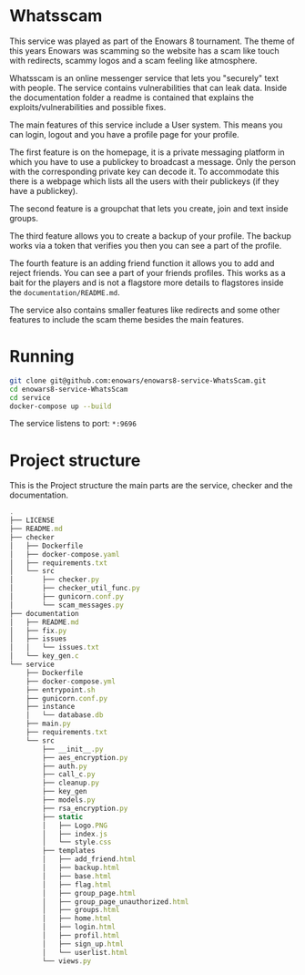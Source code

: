 Whatsscam
====================
This service was played as part of the Enowars 8 tournament. The theme of this years Enowars was scamming so the website has a scam like touch with redirects, scammy logos and a scam feeling like atmosphere. 

Whatsscam is an online messenger service that lets you "securely" text with people.
The service contains vulnerabilities that can leak data. 
Inside the documentation folder a readme is contained that explains the exploits/vulnerabilities and possible fixes.

The main features of this service include a User system. This means you can login, logout and you have a profile page for your profile.

The first feature is on the homepage, it is a private messaging platform in which you have to use a publickey to broadcast a message. Only the person with the corresponding private key can decode it. To accommodate this there is a webpage which lists all the users with their publickeys (if they have a publickey).

The second feature is a groupchat that lets you create, join and text inside groups.

The third feature allows you to create a backup of your profile.
The backup works via a token that verifies you then you can see a part of the profile. 

The fourth feature is an adding friend function it allows you to add and reject friends. You can see a part of your friends profiles.
This works as a bait for the players and is not a flagstore more details to flagstores inside the ```documentation/README.md```.

The service also contains smaller features like redirects and some other features to include the scam theme besides the main features.

# Running

```bash
git clone git@github.com:enowars/enowars8-service-WhatsScam.git
cd enowars8-service-WhatsScam
cd service
docker-compose up --build
```

The service listens to port: `*:9696`

# Project structure

This is the Project structure the main parts are the service, checker and the documentation.

```js
.
├── LICENSE
├── README.md
├── checker
│   ├── Dockerfile
│   ├── docker-compose.yaml     
│   ├── requirements.txt        
│   └── src
│       ├── checker.py
│       ├── checker_util_func.py
│       ├── gunicorn.conf.py    
│       └── scam_messages.py
├── documentation
│   ├── README.md
│   ├── fix.py
│   ├── issues
│   │   └── issues.txt      
│   └── key_gen.c
└── service
    ├── Dockerfile
    ├── docker-compose.yml
    ├── entrypoint.sh
    ├── gunicorn.conf.py
    ├── instance
    │   └── database.db
    ├── main.py
    ├── requirements.txt
    └── src
        ├── __init__.py
        ├── aes_encryption.py
        ├── auth.py
        ├── call_c.py
        ├── cleanup.py
        ├── key_gen
        ├── models.py
        ├── rsa_encryption.py
        ├── static
        │   ├── Logo.PNG
        │   ├── index.js
        │   └── style.css
        ├── templates
        │   ├── add_friend.html
        │   ├── backup.html
        │   ├── base.html
        │   ├── flag.html
        │   ├── group_page.html
        │   ├── group_page_unauthorized.html
        │   ├── groups.html
        │   ├── home.html
        │   ├── login.html
        │   ├── profil.html
        │   ├── sign_up.html
        │   └── userlist.html
        └── views.py
```
